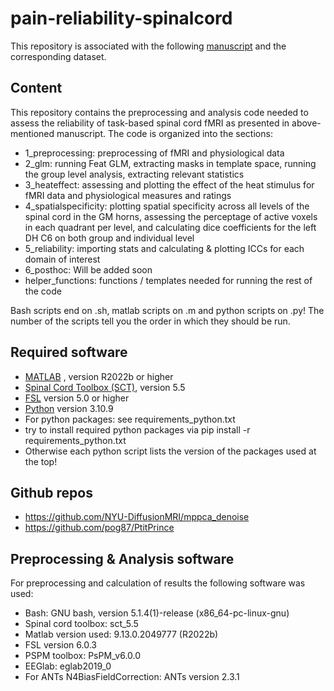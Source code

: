 # pain-reliability-spinalcord
This repository is associated with the following [manuscript](https://www.biorxiv.org/content/10.1101/2023.12.22.572825v1) and the corresponding dataset.

## Content
This repository contains the preprocessing and analysis code needed to assess the reliability of task-based spinal cord fMRI as presented in above-mentioned manuscript. The code is organized into the sections: 
* 1_preprocessing: preprocessing of fMRI and physiological data
* 2_glm: running Feat GLM, extracting masks in template space, running the group level analysis, extracting relevant statistics
* 3_heateffect: assessing and plotting the effect of the heat stimulus for fMRI data and physiological measures and ratings
* 4_spatialspecificity: plotting spatial specificity across all levels of the spinal cord in the GM horns, assessing the perceptage of active voxels in each quadrant per level, and calculating dice coefficients for the left DH C6 on both group and individual level
* 5_reliability: importing stats and calculating & plotting ICCs for each domain of interest
* 6_posthoc: Will be added soon
* helper_functions: functions / templates needed for running the rest of the code

Bash scripts end on .sh, matlab scripts on .m and python scripts on .py! The number of the scripts tell you the order in which they should be run.

## Required software
* [MATLAB](https://de.mathworks.com/products/matlab.html) , version R2022b or higher
* [Spinal Cord Toolbox (SCT)](https://spinalcordtoolbox.com/index.html), version 5.5
* [FSL](https://fsl.fmrib.ox.ac.uk/fsl/fslwiki/FSL) version 5.0 or higher
* [Python](https://www.python.org/) version 3.10.9
* For python packages: see requirements_python.txt
* try to install required python packages via pip install -r requirements_python.txt
* Otherwise  each python script lists the version of the packages used at the top!

## Github repos
* https://github.com/NYU-DiffusionMRI/mppca_denoise
* https://github.com/pog87/PtitPrince

## Preprocessing & Analysis software
For preprocessing and calculation of results the following software was used:
* Bash: GNU bash, version 5.1.4(1)-release (x86_64-pc-linux-gnu)
* Spinal cord toolbox: sct_5.5
* Matlab version used: 9.13.0.2049777 (R2022b)
* FSL version 6.0.3
* PSPM toolbox: PsPM_v6.0.0
* EEGlab: eglab2019_0
* For ANTs N4BiasFieldCorrection: ANTs version 2.3.1
